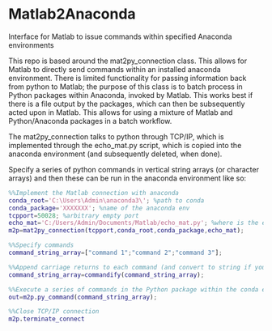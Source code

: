 # Matlab2Anaconda
Interface for Matlab to issue commands within specified Anaconda environments

This repo is based around the mat2py_connection class. This allows for Matlab to directly send commands within an installed anaconda environment. There is limited functionality for passing information back from python to Matlab; the purpose of this class is to batch process in Python packages within Anaconda, invoked by Matlab. This works best if there is a file output by the packages, which can then be subsequently acted upon in Matlab. This allows for using a mixture of Matlab and Python/Anaconda packages in a batch workflow.

The mat2py_connection talks to python through TCP/IP, which is implemented through the echo_mat.py script, which is copied into the anaconda environment (and subsequently deleted, when done).

Specify a series of python commands in vertical string arrays (or character arrays) and then these can be run in the anaconda environment like so:

```matlab
%%Implement the Matlab connection with anaconda
conda_root='C:\Users\Admin\anaconda3\'; %path to conda
conda_package='XXXXXXX'; %name of the anaconda env
tcpport=50028; %arbitrary empty port
echo_mat='C:/Users/Admin/Documents/Matlab/echo_mat.py'; %where is the echo_mat file
m2p=mat2py_connection(tcpport,conda_root,conda_package,echo_mat);

%%Specify commands
command_string_array=["command 1";"command 2";"command 3"];

%%Append carriage returns to each command (and convert to string if you give a character array)
command_string_array=commandify(command_string_array);

%%Execute a series of commands in the Python package within the conda environment
out=m2p.py_command(command_string_array);

%%Close TCP/IP connection
m2p.terminate_connect
```

